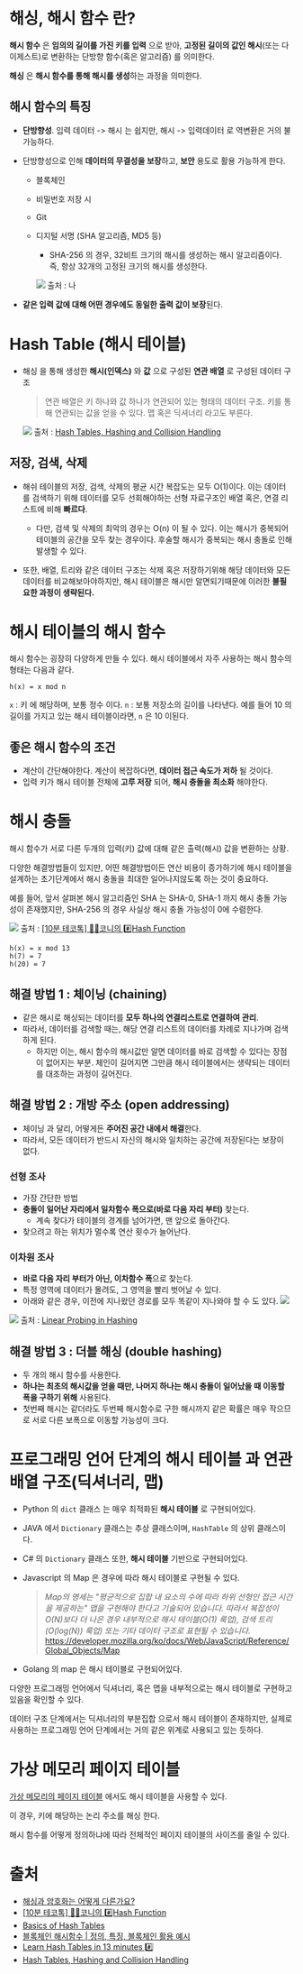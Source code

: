 # 해싱, 해시 함수 란?

**해시 함수** 은 **임의의 길이를 가진 키를 입력** 으로 받아, **고정된 길이의 값인 해시**(또는 다이제스트)로 변환하는 단방향 함수(혹은 알고리즘) 를 의미한다.

**해싱** 은 **해시 함수를 통해 해시를 생성**하는 과정을 의미한다.

## 해시 함수의 특징

- **단방향성**. 입력 데이터 -> 해시 는 쉽지만, 해시 -> 입력데이터 로 역변환은 거의 불가능하다.

- 단방향성으로 인해 **데이터의 무결성을 보장**하고, **보안** 용도로 활용 가능하게 한다.

  - 블록체인
  - 비밀번호 저장 시
  - Git
  - 디지털 서명 (SHA 알고리즘, MD5 등)

    - SHA-256 의 경우, 32비트 크기의 해시를 생성하는 해시 알고리즘이다. 즉, 항상 32개의 고정된 크기의 해시를 생성한다.

    ![](/Data%20Structure/img/ds_hash_table_sha.png)
    출처 : 나

- **같은 입력 값에 대해 어떤 경우에도 동일한 출력 값이 보장**된다.

# Hash Table (해시 테이블)

- 해싱 을 통해 생성한 **해시(인덱스)** 와 **값** 으로 구성된 **연관 배열** 로 구성된 데이터 구조

  > 연관 배열은 키 하나와 값 하나가 연관되어 있는 형태의 데이터 구조. 키를 통해 연관되는 값을 얻을 수 있다. 맵 혹은 딕셔너리 라고도 부른다.

  ![](/Data%20Structure/img/ds_hash_table_overview.png)
  출처 : [Hash Tables, Hashing and Collision Handling](https://medium.com/codex/hash-tables-hashing-and-collision-handling-8e4629506572)

## 저장, 검색, 삭제

- 해쉬 테이블의 저장, 검색, 삭제의 평균 시간 복잡도는 모두 O(1)이다. 이는 데이터를 검색하기 위해 데이터를 모두 선회해야하는 선형 자료구조인 배열 혹은, 연결 리스트에 비해 **빠르다**.

  - 다만, 검색 및 삭제의 최악의 경우는 O(n) 이 될 수 있다. 이는 해시가 중복되어 테이블의 공간을 모두 찾는 경우이다. 후술할 해시가 중복되는 해시 충돌로 인해 발생할 수 있다.

- 또한, 배열, 트리와 같은 데이터 구조는 삭제 혹은 저장하기위해 해당 데이터와 모든 데이터를 비교해보아야하지만, 해시 테이블은 해시만 알면되기때문에 이러한 **불필요한 과정이 생략된다.**

# 해시 테이블의 해시 함수

해시 함수는 굉장히 다양하게 만들 수 있다. 해시 테이블에서 자주 사용하는 해시 함수의 형태는 다음과 같다.

```
h(x) = x mod n
```

`x` : 키 에 해당하며, 보통 정수 이다.
`n` : 보통 저장소의 길이를 나타낸다. 예를 들어 10 의 길이를 가지고 있는 해시 테이블이라면, `n` 은 10 이된다.

## 좋은 해시 함수의 조건

- 계산이 간단해야한다. 계산이 복잡하다면, **데이터 접근 속도가 저하** 될 것이다.
- 입력 키가 해시 테이블 전체에 **고루 저장** 되어, **해시 충돌을 최소화** 해야한다.

# 해시 충돌

해시 함수가 서로 다른 두개의 입력(키) 값에 대해 같은 출력(해시) 값을 변환하는 상황.

다양한 해결방법들이 있지만, 어떤 해결방법이든 연산 비용이 증가하기에 해시 테이블을 설계하는 초기단계에서 해시 충돌을 최대한 일어나지않도록 하는 것이 중요하다.

예를 들어, 앞서 살펴본 해시 알고리즘인 SHA 는 SHA-0, SHA-1 까지 해시 충돌 가능성이 존재했지만, SHA-256 의 경우 사실상 해시 충돌 가능성이 0에 수렴한다.

![](/Data%20Structure/img/ds_hash_table_collision.png)
출처 : [[10분 테코톡] 👩‍🏫코니의 #️⃣Hash Function](https://www.youtube.com/watch?v=Rpbj6jMYKag)

```
h(x) = x mod 13
h(7) = 7
h(20) = 7
```

## 해결 방법 1 : 체이닝 (chaining)

- 같은 해시로 해싱되는 데이터를 **모두 하나의 연결리스트로 연결하여 관리**.
- 따라서, 데이터를 검색할 때는, 해당 연결 리스트의 데이터를 차례로 지나가며 검색하게 된다.
  - 하지만 이는, 해시 함수의 해시값만 알면 데이터를 바로 검색할 수 있다는 장점이 없어지는 부분. 체인이 길어지면 그만큼 해시 테이블에서는 생략되는 데이터를 대조하는 과정이 길어진다.

## 해결 방법 2 : 개방 주소 (open addressing)

- 체이닝 과 달리, 어떻게든 **주어진 공간 내에서 해결**한다.
- 따라서, 모든 데이터가 반드시 자신의 해시와 일치하는 공간에 저장된다는 보장이 없다.

### 선형 조사

- 가장 간단한 방법
- **충돌이 일어난 자리에서 일차함수 폭으로(바로 다음 자리 부터)** 찾는다.
  - 계속 찾다가 테이블의 경계를 넘어가면, 맨 앞으로 돌아간다.
- 찾으려고 하는 위치가 멀수록 연산 횟수가 늘어난다.

### 이차원 조사

- **바로 다음 자리 부터가 아닌, 이차함수 폭**으로 찾는다.
- 특정 영역에 데이터가 몰려도, 그 영역을 빨리 벗어날 수 있다.
- 아래와 같은 경우, 이전에 지나왔던 경로를 모두 똑같이 지나와야 할 수 도 있다.
  ![](/Data%20Structure/img/ds_hash_table_quadra_problem.png)

![](/Data%20Structure/img/ds_hash_table_linear_probing.png)
출처 : [Linear Probing in Hashing](https://prepinsta.com/data-structures-and-algorithms-in-python/linear-probing-in-hashing/)

## 해결 방법 3 : 더블 해싱 (double hashing)

- 두 개의 해시 함수를 사용한다.
- **하나는 최초의 해시값을 얻을 때만, 나머지 하나는 해시 충돌이 일어났을 때 이동할 폭을 구하기 위해** 사용된다.
- 첫번째 해시는 같더라도 두번째 해시함수로 구한 해시까지 같은 확률은 매우 작으므로 서로 다른 보폭으로 이동할 가능성이 크다.

# 프로그래밍 언어 단계의 해시 테이블 과 연관 배열 구조(딕셔너리, 맵)

- Python 의 `dict` 클래스 는 매우 최적화된 **해시 테이블** 로 구현되어있다.
- JAVA 에서 `Dictionary` 클래스는 추상 클래스이며, `HashTable` 의 상위 클래스이다.
- C# 의 `Dictionary` 클래스 또한, **해시 테이블** 기반으로 구현되어있다.
- Javascript 의 Map 은 경우에 따라 해시 테이블로 구현될 수 있다.

  > _Map의 명세는 "평균적으로 집합 내 요소의 수에 따라 하위 선형인 접근 시간을 제공하는" 맵을 구현해야 한다고 기술되어 있습니다. 따라서 복잡성이 O(N)보다 더 나은 경우 내부적으로 해시 테이블(O(1) 룩업), 검색 트리(O(log(N)) 룩업) 또는 기타 데이터 구조로 표현될 수 있습니다._ https://developer.mozilla.org/ko/docs/Web/JavaScript/Reference/Global_Objects/Map

- Golang 의 map 은 해시 테이블로 구현되어있다.

다양한 프로그래밍 언어에서 딕셔너리, 혹은 맵을 내부적으로는 해시 테이블로 구현하고 있음을 확인할 수 있다.

데이터 구조 단계에서는 딕셔너리의 부분집합 으로서 해시 테이블이 존재하지만, 실제로 사용하는 프로그래밍 언어 단계에서는 거의 같은 위계로 사용되고 있는 듯하다.

# 가상 메모리 페이지 테이블

[가상 메모리의 페이지 테이블](https://github.com/Hi-Tech-Study/CS-Study/blob/main/OS/os_memory.md#%EC%9E%91%EB%8F%99-%EC%9B%90%EB%A6%AC) 에서도 해시 테이블을 사용할 수 있다.

이 경우, 키에 해당하는 논리 주소를 해싱 한다.

해시 함수를 어떻게 정의하냐에 따라 전체적인 페이지 테이블의 사이즈를 줄일 수 있다.

# 출처

- [해싱과 암호화는 어떻게 다른가요?](https://docs.tosspayments.com/blog/hashing-and-encryption-difference#%ED%95%B4%EC%8B%B1%EA%B3%BC-%EC%95%94%ED%98%B8%ED%99%94%EB%8A%94-%EC%96%B4%EB%96%BB%EA%B2%8C-%EB%8B%A4%EB%A5%B8%EA%B0%80%EC%9A%94)
- [[10분 테코톡] 👩‍🏫코니의 #️⃣Hash Function](https://www.youtube.com/watch?v=Rpbj6jMYKag)
- [Basics of Hash Tables](https://www.hackerearth.com/practice/data-structures/hash-tables/basics-of-hash-tables/tutorial/)
- [블록체인 해시함수 | 정의, 특징, 블록체인 활용 예시](https://www.codestates.com/blog/content/%EB%B8%94%EB%A1%9D%EC%B2%B4%EC%9D%B8-%ED%95%B4%EC%8B%9C%ED%95%A8%EC%88%98)
- [Learn Hash Tables in 13 minutes #️⃣](https://www.youtube.com/watch?v=FsfRsGFHuv4)
- [Hash Tables, Hashing and Collision Handling](https://medium.com/codex/hash-tables-hashing-and-collision-handling-8e4629506572)
